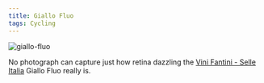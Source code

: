 ```yaml
---
title: Giallo Fluo
tags: Cycling
---
```


![giallo-fluo](/blog/2013/05/29/giallo-fluo/image.jpg)

No photograph can capture just how retina dazzling the [Vini Fantini - Selle Italia](http://www.fantiniselleitalia.com) Giallo Fluo really is.
